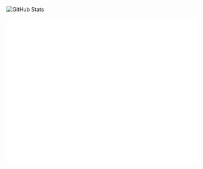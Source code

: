 ![GitHub Stats](https://github-readme-stats.vercel.app/api?username=dziwuj&count_private=true&show_icons=true&title_color=ffffff&icon_color=bb2acf&text_color=daf7dc&bg_color=151515)

![Metrics](/github-metrics.svg)

<!--
**dziwuj/dziwuj** is a ✨ _special_ ✨ repository because its `README.md` (this file) appears on your GitHub profile.

Here are some ideas to get you started:

- 🔭 I’m currently working on ...
- 🌱 I’m currently learning ...
- 👯 I’m looking to collaborate on ...
- 🤔 I’m looking for help with ...
- 💬 Ask me about ...
- 📫 How to reach me: ...
- 😄 Pronouns: ...
- ⚡ Fun fact: ...
-->
